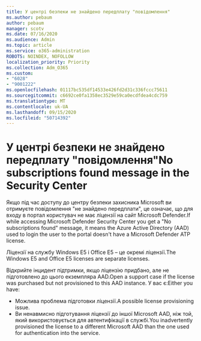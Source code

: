 ```yaml
---
title: У центрі безпеки не знайдено передплату "повідомлення"
ms.author: pebaum
author: pebaum
manager: scotv
ms.date: 07/16/2020
ms.audience: Admin
ms.topic: article
ms.service: o365-administration
ROBOTS: NOINDEX, NOFOLLOW
localization_priority: Priority
ms.collection: Adm_O365
ms.custom:
- "6028"
- "9001222"
ms.openlocfilehash: 01117bc535df14533e426fd2d31c336fccc75611
ms.sourcegitcommit: c6692ce0fa1358ec3529e59ca0ecdfdea4cdc759
ms.translationtype: MT
ms.contentlocale: uk-UA
ms.lasthandoff: 09/15/2020
ms.locfileid: "50714392"
---
```

# <a name="no-subscriptions-found-message-in-the-security-center"></a><span data-ttu-id="9048b-102">У центрі безпеки не знайдено передплату "повідомлення"</span><span class="sxs-lookup"><span data-stu-id="9048b-102">No subscriptions found message in the Security Center</span></span>

<span data-ttu-id="9048b-103">Якщо під час доступу до центру безпеки захисника Microsoft ви отримуєте повідомлення "не знайдено передплати", це означає, що для входу в портал користувач не має ліцензії на сайт Microsoft Defender.</span><span class="sxs-lookup"><span data-stu-id="9048b-103">If while accessing Microsoft Defender Security Center you get a  "No subscriptions found" message, it means the Azure Active Directory (AAD) used to login the user to the portal doesn't have a Microsoft Defender ATP license.</span></span>  

<span data-ttu-id="9048b-104">Ліцензії на службу Windows E5 і Office E5 – це окремі ліцензії.</span><span class="sxs-lookup"><span data-stu-id="9048b-104">The Windows E5 and Office E5 licenses are separate licenses.</span></span>

<span data-ttu-id="9048b-105">Відкрийте інцидент підтримки, якщо ліцензію придбано, але не підготовлено до цього екземпляра AAD.</span><span class="sxs-lookup"><span data-stu-id="9048b-105">Open a support case if the license was purchased but not provisioned to this AAD instance.</span></span> <span data-ttu-id="9048b-106">У вас є:</span><span class="sxs-lookup"><span data-stu-id="9048b-106">Either you have:</span></span> <br/>
-   <span data-ttu-id="9048b-107">Можлива проблема підготовки ліцензії.</span><span class="sxs-lookup"><span data-stu-id="9048b-107">A possible license provisioning issue.</span></span><br/>
-   <span data-ttu-id="9048b-108">Ви ненавмисно підготування ліцензії до іншої Microsoft AAD, ніж той, який використовується для автентифікації в службі.</span><span class="sxs-lookup"><span data-stu-id="9048b-108">You inadvertently provisioned the license to a different Microsoft AAD than the one used for authentication into the service.</span></span>